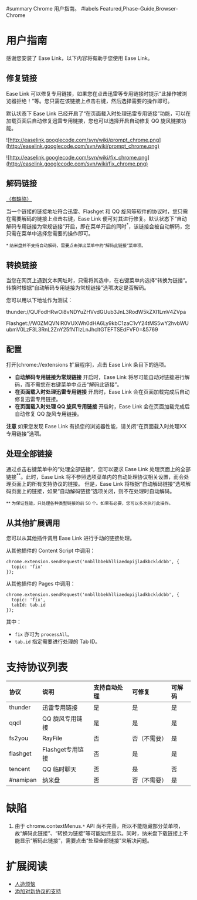 ﻿#summary Chrome 用户指南。
#labels Featured,Phase-Guide,Browser-Chrome

# 用户指南 #

感谢您安装了 Ease Link，以下内容将有助于您使用 Ease Link。

## 修复链接 ##

Ease Link 可以修复专用链接，如果您在点击迅雷等专用链接时提示“此操作被浏览器拒绝！”等。您只需在该链接上点击右键，然后选择需要的操作即可。

默认状态下 Ease Link 已经开启了“在页面载入时处理迅雷专用链接”功能，可以在加载页面后自动修复迅雷专用链接，您也可以选择开启自动修复 QQ 旋风链接功能。

![http://easelink.googlecode.com/svn/wiki/prompt_chrome.png](http://easelink.googlecode.com/svn/wiki/prompt_chrome.png)

![http://easelink.googlecode.com/svn/wiki/fix_chrome.png](http://easelink.googlecode.com/svn/wiki/fix_chrome.png)

## 解码链接 ##

[（有缺陷）](#%E7%BC%BA%E9%99%B7.md)

当一个链接的链接地址符合迅雷、Flashget 和 QQ 旋风等软件的协议时，您只需在需要解码的链接上点击右键，Ease Link 便可对其进行修复。默认状态下“自动解码专用链接为常规链接”开启，即在菜单开启的同时<sup>*</sup>，该链接会被自动解码，您只需在菜单中选择您需要的操作即可。

<sub>* 纳米盘并不支持自动解码，需要点击弹出菜单中的“解码此链接”菜单项。</sub>

## 转换链接 ##

当您在网页上遇到文本网址时，只需将其选中，在右键菜单内选择“转换为链接”。转换时根据“自动解码专用链接为常规链接”选项决定是否解码。

您可以用以下地址作为测试：

thunder://QUFodHRwOi8vNDYuZHVvdGUub3JnL3RodW5kZXI1LmV4ZVpa

Flashget://W0ZMQVNIR0VUXWh0dHA6Ly9kbC1zaC1vY24tMS5wY2hvbWUubmV0LzF3L3RnL2ZnY25fNTIzLnJhcltGTEFTSEdFVF0=&5769

## 配置 ##

打开[chrome://extensions 扩展程序]，点击 Ease Link 条目下的选项。

  * **自动解码专用链接为常规链接** 开启时，Ease Link 将尽可能自动对链接进行解码，而不需您在右键菜单中点击“解码此链接”。
  * **在页面载入时处理迅雷专用链接** 开启时，Ease Link 会在页面加载完成后自动修复迅雷专用链接。
  * **在页面载入时处理 QQ 旋风专用链接** 开启时，Ease Link 会在页面加载完成后自动修复 QQ 旋风专用链接。

**注意** 如果您发现 Ease Link 有损您的浏览器性能，请关闭“在页面载入时处理XX专用链接”选项。

## 处理全部链接 ##

通过点击右键菜单中的“处理全部链接”，您可以要求 Ease Link 处理页面上的全部链接<sup>**</sup>。此时，Ease Link 将不参照选项菜单内的自动处理协议相关设置，而会处理页面上的所有支持协议的链接。
但是，Ease Link 将根据“自动解码链接”选项解码页面上的链接，如果“自动解码链接”选项关闭，则不在处理时自动解码。

<sub>** 为保证性能，只处理各种类型链接的前 50 个。如果有必要，您可以多次执行此操作。</sub>

## 从其他扩展调用 ##

您可以从其他插件调用 Ease Link 进行手动的链接处理。

从其他插件的 Content Script 中调用：
```
chrome.extension.sendRequest('mnbllbbekhlliaedopijladkbckldcbb', {
  topic: 'fix'
});
```

从其他插件的 Pages 中调用：
```
chrome.extension.sendRequest('mnbllbbekhlliaedopijladkbckldcbb', {
  topic: 'fix',
  tabId: tab.id
});
```

其中：
  * `fix` 亦可为 `processAll`。
  * `tab.id` 指定需要进行处理的 Tab ID。

# 支持协议列表 #

|**协议**|**说明**|**支持自动处理**|**可修复**|**可解码**|
|:---------|:---------|:---------------------|:------------|:------------|
|thunder|迅雷专用链接|是|是|是|
|qqdl|QQ 旋风专用链接|是|是|是|
|fs2you|RayFile|否|否（不需要）|是|
|flashget|Flashget专用链接|否|是|是|
|tencent|QQ 临时聊天|否|是|否|
|#namipan|纳米盘|否|否（不需要）|是|


# 缺陷 #

  1. 由于 chrome.contextMenus.`*` API 尚不完善，所以不能隐藏部分菜单项，故“解码此链接”、“转换为链接”等可能始终显示。同时，纳米盘下载链接上不能显示“解码此链接”，需要点击“处理全部链接”来解决问题。

# 扩展阅读 #

  * [人造烦恼](Troubles.md)
  * [添加对新协议的支持](Add_New_Protocol.md)